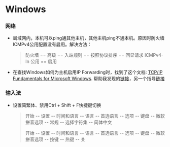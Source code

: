 # Windows

### 网络

- 局域网内，本机可以ping通其他主机，其他主机ping不通本机。原因时防火墙ICMPv4公用配置没有启用。解决方法：
  > 防火墙 == 高级 == 入站规则 == 按照协议排序 == 回显请求 ICMPv4-In 公用 == 启用

- 在查找Windows如何为主机启用IP Forwarding时，找到了这个文档: [TCP/IP Fundamentals for Microsoft Windows][1].
  帮助我发现的[链接][2]，另一个指导[链接][3]

### 输入法

- 设置简繁体、禁用Ctrl + Shift + F快捷键切换

  > 开始 -- 设置 -- 时间和语言 -- 语言 -- 首选语言 -- 选项 -- 键盘 -- 微软拼音选项 -- 常规 -- 选择字符集 -- 简体中文
  > 
  > 开始 -- 设置 -- 时间和语言 -- 语言 -- 首选语言 -- 选项 -- 键盘 -- 微软拼音选项 -- 按键 -- 热键 -- 关

[1]: doc/TCPIP_Fund.pdf
[2]: https://social.technet.microsoft.com/Forums/windows/en-US/35b00eb7-aa2d-4543-8774-b618da27b6cd/attempting-to-configure-ip-routing-on-windows-7-pro-question?forum=w7itpronetworking
[3]: https://answers.microsoft.com/en-us/windows/forum/windows_7-networking/how-to-enable-ip-routing-in-windows-7/8970e722-e947-460d-80d5-fd6ffc850f3f